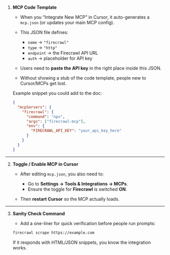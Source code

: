 

1. **MCP Code Template**

   * When you “Integrate New MCP” in Cursor, it auto-generates a `mcp.json` (or updates your main MCP config).
   * This JSON file defines:

     * `name` → `"firecrawl"`
     * `type` → `"http"`
     * `endpoint` → the Firecrawl API URL
     * `auth` → placeholder for API key
   * Users need to **paste the API key** in the right place inside this JSON.
   * Without showing a stub of the code template, people new to Cursor/MCPs get lost.

   Example snippet you could add to the doc:

   ```json
   {
     "mcpServers": {
       "firecrawl": {
         "command": "npx",
         "args": ["firecrawl-mcp"],
         "env": {
           "FIRECRAWL_API_KEY": "your_api_key_here"
         }
       }
     }
   }
   ```

---

2. **Toggle / Enable MCP in Cursor**

   * After editing `mcp.json`, you also need to:

     * Go to **Settings → Tools & Integrations → MCPs**.
     * Ensure the toggle for **Firecrawl** is switched **ON**.
   * Then **restart Cursor** so the MCP actually loads.

---

3. **Sanity Check Command**

   * Add a one-liner for quick verification before people run prompts:

   ```bash
   firecrawl scrape https://example.com
   ```

   If it responds with HTML/JSON snippets, you know the integration works.

